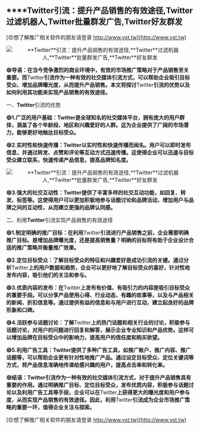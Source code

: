 ## ****Twitter**引流：提升产品销售的有效途径,**Twitter**过滤机器人,**Twitter**批量群发广告,**Twitter**好友群发**

[😍想了解推广相关软件的朋友请登录 http://www.vst.tw](http://www.vst.tw)

 <center><img src="https://vst.tw/MP4/tuiguang/png/7.png" alt="**Twitter**引流：提升产品销售的有效途径,**Twitter**过滤机器人,**Twitter**批量群发广告,**Twitter**好友群发"></center>

**😄导语：在当今竞争激烈的商业环境中，有效的市场推广策略对于产品销售至关重要。而**Twitter**引流作为一种有效的社交媒体引流方式，可以帮助企业吸引目标受众、增加品牌曝光度，从而提升产品销售。本文将探讨**Twitter**引流的优势以及如何利用其功能来实现产品销售的有效途径。**

一、**Twitter**引流的优势

**😄1.广泛的用户基础：**Twitter**是全球知名的社交媒体平台，拥有庞大的用户群体，涵盖了各个年龄段、地区和兴趣爱好的人群。这为企业提供了广阔的市场潜力，能够更好地触达目标受众。**

**😄2.实时性和快速传播：**Twitter**以实时性和快速传播而闻名。用户可以即时发布信息，并通过转发、点赞和评论等互动方式迅速传播。这使得企业可以迅速与目标受众建立联系，快速传递产品信息，提高品牌知名度。**

 <center><img src="https://vst.tw/MP4/tuiguang/png/5.png" alt="**Twitter**引流：提升产品销售的有效途径,**Twitter**过滤机器人,**Twitter**批量群发广告,**Twitter**好友群发"></center>

**😄3.强大的社交互动性：**Twitter**提供了丰富多样的社交互动功能，如回复、转发、标签等。这使得用户可以更加积极地参与话题讨论和品牌活动，增加用户与品牌之间的互动性，从而建立更强的品牌认同感。**

二、利用**Twitter**引流实现产品销售的有效途径

**😄1.制定明确的推广目标：在利用**Twitter**引流进行产品销售之前，企业需要明确推广目标。是增加品牌曝光度，还是提高销售量？明确的目标将有助于企业设计合适的推广策略并衡量推广效果。**

**😄2.定位目标受众：了解目标受众的特征和兴趣爱好是成功引流的关键。通过分析**Twitter**上的用户数据和趋势，企业可以更好地了解目标受众的喜好，针对性地发布内容，吸引他们的关注和参与。**

**😄3.优质内容的发布：在**Twitter**上发布有价值、有吸引力的内容是吸引目标受众的重要手段。可以分享产品使用心得、行业动态、有趣的故事等，以及与产品相关的新闻、折扣信息等。通过提供有益的信息和与用户进行互动，建立起良好的品牌形象和口碑。**

**😄4.活跃参与话题讨论：了解**Twitter**上的热门话题和相关行业的讨论，积极参与话题讨论，对用户的问题进行回复和解答，展示企业专业知识和产品优势。这样可以增加品牌在目标受众中的影响力，提高用户的信任度和购买欲望。**

**😄5.利用广告工具：**Twitter**提供了多种广告工具，如推广账户、推广内容、推广话题等，可以帮助企业更有针对性地推广产品。通过设定目标受众、定位关键词等方式，将产品信息准确地传递给感兴趣的用户，提高点击率和转化率。**

**😄结语：**Twitter**引流作为一种有效的社交媒体引流方式，对于提升产品销售具有重要的作用。通过明确推广目标、定位目标受众，发布优质内容，积极参与话题讨论以及利用广告工具等手段，企业可以在**Twitter**上获得更大的曝光度和用户参与度，从而实现产品销售的有效途径。因此，利用**Twitter**引流成为企业市场推广策略的重要一环，值得企业关注与探索。**

[😍想了解推广相关软件的朋友请登录 http://www.vst.tw](http://www.vst.tw)



